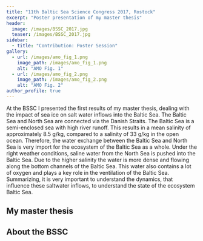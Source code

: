 ```yaml
---
title: "11th Baltic Sea Science Congress 2017, Rostock"
excerpt: "Poster presentation of my master thesis"
header:
  image: /images/BSSC_2017.jpg
  teaser: /images/BSSC_2017.jpg
sidebar:
  - title: "Contribution: Poster Session"
gallery:
  - url: /images/amo_fig_1.png
    image_path: /images/amo_fig_1.png
    alt: "AMO Fig. 1"
  - url: /images/amo_fig_2.png
    image_path: /images/amo_fig_2.png
    alt: "AMO Fig. 2"
author_profile: true
---
```


At the BSSC I presented the first results of my master thesis, dealing with the impact of sea ice on salt water inflows into the Baltic Sea. The Baltic Sea and North Sea are connected via the Danish Straits. The Baltic Sea is a semi-enclosed sea with high river runoff. This results in a mean salinity of approximately 8.5 g/kg, compared to a salinity of 33 g/kg in the open ocean. Therefore, the water exchange between the Baltic Sea and North Sea is very import for the ecosystem of the Baltic Sea as a whole. Under the right weather conditions, saline water from the North Sea is pushed into the Baltic Sea. Due to the higher salinity the water is more dense and flowing along the bottom channels of the Baltic Sea. This water also contains a lot of oxygen and plays a key role in the ventilation of the Baltic Sea. 
Summarizing, it is very important to understand the dynamics, that influence these saltwater inflows, to understand the state of the ecosystem Baltic Sea.

## My master thesis

## About the BSSC